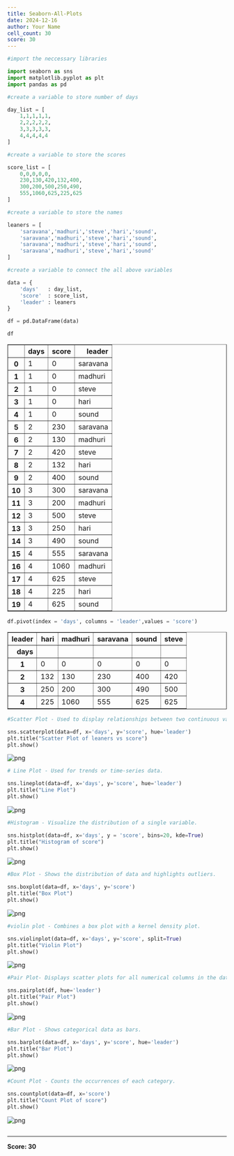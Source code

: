 ```yaml
---
title: Seaborn-All-Plots
date: 2024-12-16
author: Your Name
cell_count: 30
score: 30
---
```


```python
#import the neccessary libraries
```


```python
import seaborn as sns
import matplotlib.pyplot as plt
import pandas as pd
```


```python
#create a variable to store number of days
```


```python
day_list = [
    1,1,1,1,1,
    2,2,2,2,2,
    3,3,3,3,3,
    4,4,4,4,4
]
```


```python
#create a variable to store the scores
```


```python
score_list = [
    0,0,0,0,0,
    230,130,420,132,400,
    300,200,500,250,490,
    555,1060,625,225,625
]
```


```python
#create a variable to store the names
```


```python
leaners = [
    'saravana','madhuri','steve','hari','sound',
    'saravana','madhuri','steve','hari','sound',
    'saravana','madhuri','steve','hari','sound',
    'saravana','madhuri','steve','hari','sound'
]
```


```python
#create a variable to connect the all above variables
```


```python
data = {
    'days'   : day_list,
    'score'  : score_list,
    'leader' : leaners
}
```


```python
df = pd.DataFrame(data)
```


```python
df
```




<div>
<style scoped>
    .dataframe tbody tr th:only-of-type {
        vertical-align: middle;
    }

    .dataframe tbody tr th {
        vertical-align: top;
    }

    .dataframe thead th {
        text-align: right;
    }
</style>
<table border="1" class="dataframe">
  <thead>
    <tr style="text-align: right;">
      <th></th>
      <th>days</th>
      <th>score</th>
      <th>leader</th>
    </tr>
  </thead>
  <tbody>
    <tr>
      <th>0</th>
      <td>1</td>
      <td>0</td>
      <td>saravana</td>
    </tr>
    <tr>
      <th>1</th>
      <td>1</td>
      <td>0</td>
      <td>madhuri</td>
    </tr>
    <tr>
      <th>2</th>
      <td>1</td>
      <td>0</td>
      <td>steve</td>
    </tr>
    <tr>
      <th>3</th>
      <td>1</td>
      <td>0</td>
      <td>hari</td>
    </tr>
    <tr>
      <th>4</th>
      <td>1</td>
      <td>0</td>
      <td>sound</td>
    </tr>
    <tr>
      <th>5</th>
      <td>2</td>
      <td>230</td>
      <td>saravana</td>
    </tr>
    <tr>
      <th>6</th>
      <td>2</td>
      <td>130</td>
      <td>madhuri</td>
    </tr>
    <tr>
      <th>7</th>
      <td>2</td>
      <td>420</td>
      <td>steve</td>
    </tr>
    <tr>
      <th>8</th>
      <td>2</td>
      <td>132</td>
      <td>hari</td>
    </tr>
    <tr>
      <th>9</th>
      <td>2</td>
      <td>400</td>
      <td>sound</td>
    </tr>
    <tr>
      <th>10</th>
      <td>3</td>
      <td>300</td>
      <td>saravana</td>
    </tr>
    <tr>
      <th>11</th>
      <td>3</td>
      <td>200</td>
      <td>madhuri</td>
    </tr>
    <tr>
      <th>12</th>
      <td>3</td>
      <td>500</td>
      <td>steve</td>
    </tr>
    <tr>
      <th>13</th>
      <td>3</td>
      <td>250</td>
      <td>hari</td>
    </tr>
    <tr>
      <th>14</th>
      <td>3</td>
      <td>490</td>
      <td>sound</td>
    </tr>
    <tr>
      <th>15</th>
      <td>4</td>
      <td>555</td>
      <td>saravana</td>
    </tr>
    <tr>
      <th>16</th>
      <td>4</td>
      <td>1060</td>
      <td>madhuri</td>
    </tr>
    <tr>
      <th>17</th>
      <td>4</td>
      <td>625</td>
      <td>steve</td>
    </tr>
    <tr>
      <th>18</th>
      <td>4</td>
      <td>225</td>
      <td>hari</td>
    </tr>
    <tr>
      <th>19</th>
      <td>4</td>
      <td>625</td>
      <td>sound</td>
    </tr>
  </tbody>
</table>
</div>




```python
df.pivot(index = 'days', columns = 'leader',values = 'score')
```




<div>
<style scoped>
    .dataframe tbody tr th:only-of-type {
        vertical-align: middle;
    }

    .dataframe tbody tr th {
        vertical-align: top;
    }

    .dataframe thead th {
        text-align: right;
    }
</style>
<table border="1" class="dataframe">
  <thead>
    <tr style="text-align: right;">
      <th>leader</th>
      <th>hari</th>
      <th>madhuri</th>
      <th>saravana</th>
      <th>sound</th>
      <th>steve</th>
    </tr>
    <tr>
      <th>days</th>
      <th></th>
      <th></th>
      <th></th>
      <th></th>
      <th></th>
    </tr>
  </thead>
  <tbody>
    <tr>
      <th>1</th>
      <td>0</td>
      <td>0</td>
      <td>0</td>
      <td>0</td>
      <td>0</td>
    </tr>
    <tr>
      <th>2</th>
      <td>132</td>
      <td>130</td>
      <td>230</td>
      <td>400</td>
      <td>420</td>
    </tr>
    <tr>
      <th>3</th>
      <td>250</td>
      <td>200</td>
      <td>300</td>
      <td>490</td>
      <td>500</td>
    </tr>
    <tr>
      <th>4</th>
      <td>225</td>
      <td>1060</td>
      <td>555</td>
      <td>625</td>
      <td>625</td>
    </tr>
  </tbody>
</table>
</div>




```python
#Scatter Plot - Used to display relationships between two continuous variables.
```


```python
sns.scatterplot(data=df, x='days', y='score', hue='leader')
plt.title("Scatter Plot of leaners vs score")
plt.show()
```


    
![png](seaborn-all-plots_files/seaborn-all-plots_14_0.png)
    



```python
# Line Plot - Used for trends or time-series data.
```


```python
sns.lineplot(data=df, x='days', y='score', hue='leader')
plt.title("Line Plot")
plt.show()

```


    
![png](seaborn-all-plots_files/seaborn-all-plots_16_0.png)
    



```python
#Histogram - Visualize the distribution of a single variable.
```


```python
sns.histplot(data=df, x='days', y = 'score', bins=20, kde=True)
plt.title("Histogram of score")
plt.show()

```


    
![png](seaborn-all-plots_files/seaborn-all-plots_18_0.png)
    



```python
#Box Plot - Shows the distribution of data and highlights outliers.
```


```python
sns.boxplot(data=df, x='days', y='score')
plt.title("Box Plot")
plt.show()

```


    
![png](seaborn-all-plots_files/seaborn-all-plots_20_0.png)
    



```python
#violin plot - Combines a box plot with a kernel density plot.
```


```python
sns.violinplot(data=df, x='days', y='score', split=True)
plt.title("Violin Plot")
plt.show()

```


    
![png](seaborn-all-plots_files/seaborn-all-plots_22_0.png)
    



```python
#Pair Plot- Displays scatter plots for all numerical columns in the dataset.
```


```python
sns.pairplot(df, hue='leader')
plt.title("Pair Plot")
plt.show()

```


    
![png](seaborn-all-plots_files/seaborn-all-plots_24_0.png)
    



```python
#Bar Plot - Shows categorical data as bars.
```


```python
sns.barplot(data=df, x='days', y='score', hue='leader')
plt.title("Bar Plot")
plt.show()

```


    
![png](seaborn-all-plots_files/seaborn-all-plots_26_0.png)
    



```python
#Count Plot - Counts the occurrences of each category.
```


```python
sns.countplot(data=df, x='score')
plt.title("Count Plot of score")
plt.show()

```


    
![png](seaborn-all-plots_files/seaborn-all-plots_28_0.png)
    



```python

```


---
**Score: 30**

